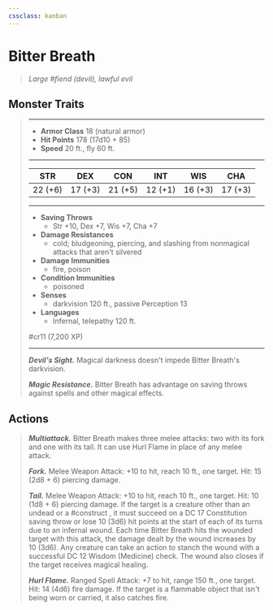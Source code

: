 ```yaml
---
cssclass: kanban
---
```


# Bitter Breath
>*Large #fiend (devil), lawful evil*
## Monster Traits
>___
>- **Armor Class** 18 (natural armor)
>- **Hit Points** 178 (17d10 + 85)
>- **Speed** 20 ft., fly 60 ft.
>___
>|STR|DEX|CON|INT|WIS|CHA|
>|:---:|:---:|:---:|:---:|:---:|:---:|
>|22 (+6)|17 (+3)|21 (+5)|12 (+1)|16 (+3)|17 (+3)|
>___
>- **Saving Throws**
>	 - Str +10, Dex +7, Wis +7, Cha +7
>- **Damage Resistances**
>	 - cold; bludgeoning, piercing, and slashing from nonmagical attacks that aren't silvered
>- **Damage Immunities**
>	 - fire, poison
>- **Condition Immunities**
>	 - poisoned
>- **Senses**
>	 - darkvision 120 ft., passive Perception 13
>- **Languages**
>	 - Infernal, telepathy 120 ft.
>
> #cr11 (7,200 XP)
>___
>***Devil's Sight.*** Magical darkness doesn't impede Bitter Breath's darkvision.  
>
>***Magic Resistance.*** Bitter Breath has advantage on saving throws against spells and other magical effects.  
>
## Actions
>***Multiattack.*** Bitter Breath makes three melee attacks: two with its fork and one with its tail. It can use Hurl Flame in place of any melee attack.  
>
>***Fork.*** Melee Weapon Attack: +10 to hit, reach 10 ft., one target. Hit: 15 (2d8 + 6) piercing damage.  
>
>***Tail.*** Melee Weapon Attack: +10 to hit, reach 10 ft., one target. Hit: 10 (1d8 + 6) piercing damage. If the target is a creature other than an undead or a #construct , it must succeed on a DC 17 Constitution saving throw or lose 10 (3d6) hit points at the start of each of its turns due to an infernal wound. Each time Bitter Breath hits the wounded target with this attack, the damage dealt by the wound increases by 10 (3d6). Any creature can take an action to stanch the wound with a successful DC 12 Wisdom (Medicine) check. The wound also closes if the target receives magical healing.  
>
>***Hurl Flame.*** Ranged Spell Attack: +7 to hit, range 150 ft., one target. Hit: 14 (4d6) fire damage. If the target is a flammable object that isn't being worn or carried, it also catches fire.